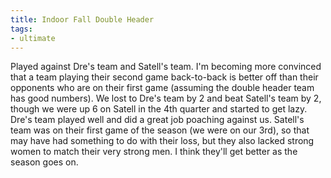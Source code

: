 ```yaml
---
title: Indoor Fall Double Header
tags:
- ultimate
---
```


Played against Dre's team and Satell's team. I'm becoming more convinced that a team playing their second game back-to-back is better off than their opponents who are on their first game (assuming the double header team has good numbers). We lost to Dre's team by 2 and beat Satell's team by 2, though we were up 6 on Satell in the 4th quarter and started to get lazy. Dre's team played well and did a great job poaching against us. Satell's team was on their first game of the season (we were on our 3rd), so that may have had something to do with their loss, but they also lacked strong women to match their very strong men. I think they'll get better as the season goes on.
